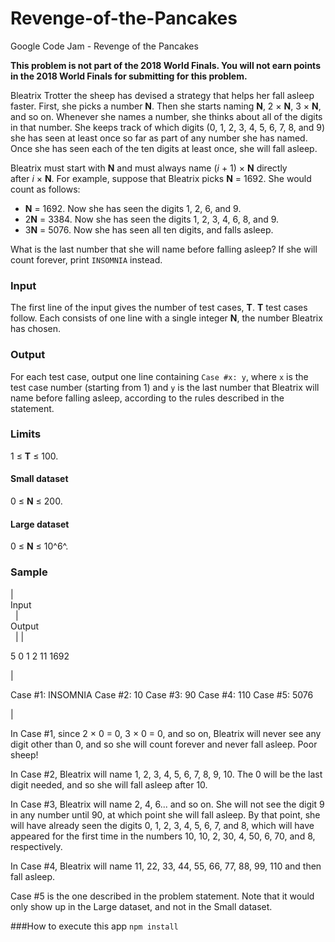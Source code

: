 # Revenge-of-the-Pancakes
Google Code Jam - Revenge of the Pancakes

**This problem is not part of the 2018 World Finals. You will not earn points in the 2018 World Finals for submitting for this problem.**

Bleatrix Trotter the sheep has devised a strategy that helps her fall asleep faster. First, she picks a number **N**. Then she starts naming **N**, 2 × **N**, 3 × **N**, and so on. Whenever she names a number, she thinks about all of the digits in that number. She keeps track of which digits (0, 1, 2, 3, 4, 5, 6, 7, 8, and 9) she has seen at least once so far as part of any number she has named. Once she has seen each of the ten digits at least once, she will fall asleep.

Bleatrix must start with **N** and must always name (*i* + 1) × **N** directly after *i* × **N**. For example, suppose that Bleatrix picks **N** = 1692. She would count as follows:

-   **N** = 1692. Now she has seen the digits 1, 2, 6, and 9.
-   2**N** = 3384. Now she has seen the digits 1, 2, 3, 4, 6, 8, and 9.
-   3**N** = 5076. Now she has seen all ten digits, and falls asleep.

What is the last number that she will name before falling asleep? If she will count forever, print `INSOMNIA` instead.

### Input

The first line of the input gives the number of test cases, **T**. **T** test cases follow. Each consists of one line with a single integer **N**, the number Bleatrix has chosen.

### Output

For each test case, output one line containing `Case #x: y`, where `x` is the test case number (starting from 1) and `y` is the last number that Bleatrix will name before falling asleep, according to the rules described in the statement.

### Limits

1 ≤ **T** ≤ 100.

#### Small dataset

0 ≤ **N** ≤ 200.

#### Large dataset

0 ≤ **N** ≤ 10^6^.

### Sample

|\
Input\
  |\
Output\
  |
|

5
0
1
2
11
1692

 |

Case #1: INSOMNIA
Case #2: 10
Case #3: 90
Case #4: 110
Case #5: 5076

 |

In Case #1, since 2 × 0 = 0, 3 × 0 = 0, and so on, Bleatrix will never see any digit other than 0, and so she will count forever and never fall asleep. Poor sheep!

In Case #2, Bleatrix will name 1, 2, 3, 4, 5, 6, 7, 8, 9, 10. The 0 will be the last digit needed, and so she will fall asleep after 10.

In Case #3, Bleatrix will name 2, 4, 6... and so on. She will not see the digit 9 in any number until 90, at which point she will fall asleep. By that point, she will have already seen the digits 0, 1, 2, 3, 4, 5, 6, 7, and 8, which will have appeared for the first time in the numbers 10, 10, 2, 30, 4, 50, 6, 70, and 8, respectively.

In Case #4, Bleatrix will name 11, 22, 33, 44, 55, 66, 77, 88, 99, 110 and then fall asleep.

Case #5 is the one described in the problem statement. Note that it would only show up in the Large dataset, and not in the Small dataset.

###How to execute this app
`npm install`
